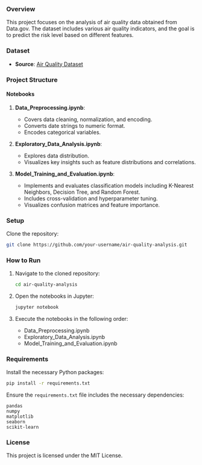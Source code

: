### Overview

This project focuses on the analysis of air quality data obtained from Data.gov. The dataset includes various air quality indicators, and the goal is to predict the risk level based on different features.

### Dataset

- **Source**: [Air Quality Dataset](https://www.data.gov/)

### Project Structure

#### Notebooks

1. **Data_Preprocessing.ipynb**:
   - Covers data cleaning, normalization, and encoding.
   - Converts date strings to numeric format.
   - Encodes categorical variables.

2. **Exploratory_Data_Analysis.ipynb**:
   - Explores data distribution.
   - Visualizes key insights such as feature distributions and correlations.

3. **Model_Training_and_Evaluation.ipynb**:
   - Implements and evaluates classification models including K-Nearest Neighbors, Decision Tree, and Random Forest.
   - Includes cross-validation and hyperparameter tuning.
   - Visualizes confusion matrices and feature importance.

### Setup

Clone the repository:

```sh
git clone https://github.com/your-username/air-quality-analysis.git
```

### How to Run

1. Navigate to the cloned repository:

    ```sh
    cd air-quality-analysis
    ```

2. Open the notebooks in Jupyter:

    ```sh
    jupyter notebook
    ```

3. Execute the notebooks in the following order:
    - Data_Preprocessing.ipynb
    - Exploratory_Data_Analysis.ipynb
    - Model_Training_and_Evaluation.ipynb

### Requirements

Install the necessary Python packages:

```sh
pip install -r requirements.txt
```

Ensure the `requirements.txt` file includes the necessary dependencies:

```
pandas
numpy
matplotlib
seaborn
scikit-learn
```

### License

This project is licensed under the MIT License.
